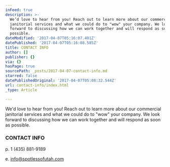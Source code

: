 ```yaml
---
inFeed: true
description: >-
  We’d love to hear from you! Reach out to learn more about our commercial
  janitorial services and what we could do to "wow" your company. We look
  forward to discussing how we can work together and will respond as soon as
  possible.
dateModified: '2017-04-07T05:16:07.401Z'
datePublished: '2017-04-07T05:16:08.585Z'
title: CONTACT INFO
author: []
publisher: {}
via: {}
hasPage: true
sourcePath: _posts/2017-04-07-contact-info.md
starred: false
datePublishedOriginal: '2017-04-07T05:08:32.544Z'
url: contact-info/index.html
_type: Article

---
```

We'd love to hear from you! Reach out to learn more about our commercial janitorial services and what we could do to "wow" your company. We look forward to discussing how we can work together and will respond as soon as possible.

### CONTACT INFO

p. 1 (435) 881-9189

e. info@spotlessofutah.com